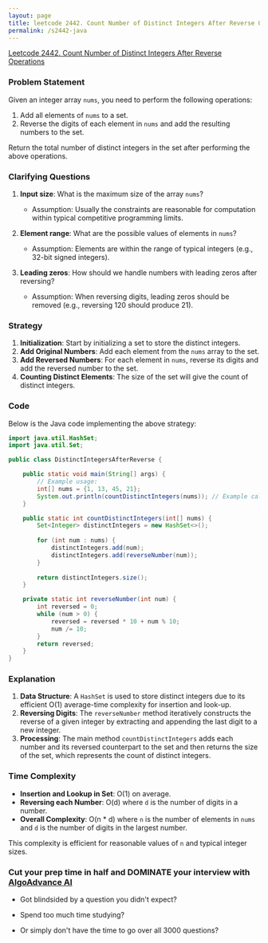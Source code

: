 ```yaml
---
layout: page
title: leetcode 2442. Count Number of Distinct Integers After Reverse Operations
permalink: /s2442-java
---
```

[Leetcode 2442. Count Number of Distinct Integers After Reverse Operations](https://algoadvance.github.io/algoadvance/l2442)
### Problem Statement
Given an integer array `nums`, you need to perform the following operations:
1. Add all elements of `nums` to a set.
2. Reverse the digits of each element in `nums` and add the resulting numbers to the set.

Return the total number of distinct integers in the set after performing the above operations.

### Clarifying Questions
1. **Input size**: What is the maximum size of the array `nums`?
   - Assumption: Usually the constraints are reasonable for computation within typical competitive programming limits.
   
2. **Element range**: What are the possible values of elements in `nums`?
   - Assumption: Elements are within the range of typical integers (e.g., 32-bit signed integers).

3. **Leading zeros**: How should we handle numbers with leading zeros after reversing?
   - Assumption: When reversing digits, leading zeros should be removed (e.g., reversing 120 should produce 21).

### Strategy
1. **Initialization**: Start by initializing a set to store the distinct integers.
2. **Add Original Numbers**: Add each element from the `nums` array to the set.
3. **Add Reversed Numbers**: For each element in `nums`, reverse its digits and add the reversed number to the set.
4. **Counting Distinct Elements**: The size of the set will give the count of distinct integers.

### Code
Below is the Java code implementing the above strategy:

```java
import java.util.HashSet;
import java.util.Set;

public class DistinctIntegersAfterReverse {

    public static void main(String[] args) {
        // Example usage:
        int[] nums = {1, 13, 45, 21};
        System.out.println(countDistinctIntegers(nums)); // Example call
    }

    public static int countDistinctIntegers(int[] nums) {
        Set<Integer> distinctIntegers = new HashSet<>();
        
        for (int num : nums) {
            distinctIntegers.add(num);
            distinctIntegers.add(reverseNumber(num));
        }
        
        return distinctIntegers.size();
    }

    private static int reverseNumber(int num) {
        int reversed = 0;
        while (num > 0) {
            reversed = reversed * 10 + num % 10;
            num /= 10;
        }
        return reversed;
    }
}
```

### Explanation
1. **Data Structure**: A `HashSet` is used to store distinct integers due to its efficient O(1) average-time complexity for insertion and look-up.
2. **Reversing Digits**: The `reverseNumber` method iteratively constructs the reverse of a given integer by extracting and appending the last digit to a new integer.
3. **Processing**: The main method `countDistinctIntegers` adds each number and its reversed counterpart to the set and then returns the size of the set, which represents the count of distinct integers.

### Time Complexity
- **Insertion and Lookup in Set**: O(1) on average.
- **Reversing each Number**: O(d) where `d` is the number of digits in a number.
- **Overall Complexity**: O(n * d) where `n` is the number of elements in `nums` and `d` is the number of digits in the largest number.

This complexity is efficient for reasonable values of `n` and typical integer sizes.


### Cut your prep time in half and DOMINATE your interview with [AlgoAdvance AI](https://algoAdvance.com)

- Got blindsided by a question you didn't expect?

- Spend too much time studying?

- Or simply don't have the time to go over all 3000 questions?


